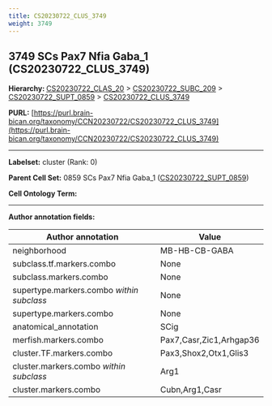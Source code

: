 ```yaml
---
title: CS20230722_CLUS_3749
weight: 3749
---
```

## 3749 SCs Pax7 Nfia Gaba_1 (CS20230722_CLUS_3749)
<b>Hierarchy: </b>
[CS20230722_CLAS_20](../CS20230722_CLAS_20) >
[CS20230722_SUBC_209](../CS20230722_SUBC_209) >
[CS20230722_SUPT_0859](../CS20230722_SUPT_0859) >
[CS20230722_CLUS_3749](../CS20230722_CLUS_3749)

**PURL:** [https://purl.brain-bican.org/taxonomy/CCN20230722/CS20230722_CLUS_3749](https://purl.brain-bican.org/taxonomy/CCN20230722/CS20230722_CLUS_3749)

---


**Labelset:** cluster (Rank: 0)

**Parent Cell Set:** 0859 SCs Pax7 Nfia Gaba_1 ([CS20230722_SUPT_0859](../CS20230722_SUPT_0859))



**Cell Ontology Term:** 

[MARKER GENES.]: #


---

[TRANSFERRED ANNOTATIONS.]: #


[AUTHOR ANNOTATION FIELDS.]: #


**Author annotation fields:**

| Author annotation | Value |
|-------------------|-------|
|neighborhood|MB-HB-CB-GABA|
|subclass.tf.markers.combo|None|
|subclass.markers.combo|None|
|supertype.markers.combo _within subclass_|None|
|supertype.markers.combo|None|
|anatomical_annotation|SCig|
|merfish.markers.combo|Pax7,Casr,Zic1,Arhgap36|
|cluster.TF.markers.combo|Pax3,Shox2,Otx1,Glis3|
|cluster.markers.combo _within subclass_|Arg1|
|cluster.markers.combo|Cubn,Arg1,Casr|
